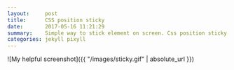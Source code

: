 ```yaml
---
layout:     post
title:      CSS position sticky
date:       2017-05-16 11:21:29
summary:    Simple way to stick element on screen. Css position sticky.
categories: jekyll pixyll
---
```


![My helpful screenshot]({{ "/images/sticky.gif" | absolute_url }})
